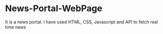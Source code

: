# News-Portal-WebPage
It is a news portal. I have used HTML, CSS, Javascript and API to fetch real time news
